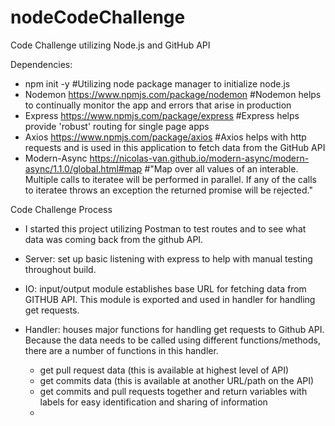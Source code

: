 # nodeCodeChallenge
Code Challenge utilizing Node.js and GitHub API

Dependencies: 
* npm init -y 
    #Utilizing node package manager to initialize node.js 
* Nodemon https://www.npmjs.com/package/nodemon 
    #Nodemon helps to continually monitor the app and errors that arise in production 
* Express https://www.npmjs.com/package/express
    #Express helps provide 'robust' routing for single page apps 
* Axios https://www.npmjs.com/package/axios 
    #Axios helps with http requests and is used in this application to fetch data from the GitHub API 
* Modern-Async https://nicolas-van.github.io/modern-async/modern-async/1.1.0/global.html#map 
    #"Map over all values of an interable. Multiple calls to iteratee will be performed in parallel. If any of the calls to iteratee throws an exception the returned promise will be rejected."

Code Challenge Process 
* I started this project utilizing Postman to test routes and to see what data was coming back from the github API. 

* Server: set up basic listening with express to help with manual testing throughout build. 

* IO: input/output module establishes base URL for fetching data from GITHUB API. This module is exported and used in handler for handling get requests. 

* Handler: houses major functions for handling get requests to Github API. Because the data needs to be called using different functions/methods, there are a number of functions in this handler.
    - get pull request data (this is available at highest level of API)
    - get commits data (this is available at another URL/path on the API)
    - get commits and pull requests together and return variables with labels for easy identification and sharing of information 
    - 